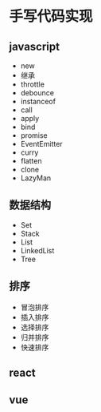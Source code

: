 # 手写代码实现

## javascript
+ new
+ 继承
+ throttle
+ debounce
+ instanceof
+ call
+ apply
+ bind
+ promise
+ EventEmitter
+ curry
+ flatten
+ clone
+ LazyMan

## 数据结构
+ Set
+ Stack
+ List
+ LinkedList
+ Tree

## 排序
+ 冒泡排序
+ 插入排序
+ 选择排序
+ 归并排序
+ 快速排序

## react

## vue

